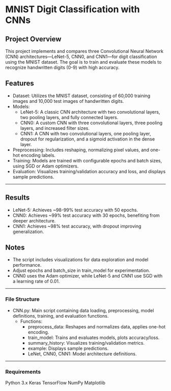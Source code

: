 # MNIST Digit Classification with CNNs

## Project Overview

This project implements and compares three Convolutional Neural Network (CNN) architectures—LeNet-5, CNN0, and CNN1—for digit classification using the MNIST dataset. The goal is to train and evaluate these models to recognize handwritten digits (0-9) with high accuracy.

## Features
*  Dataset: Utilizes the MNIST dataset, consisting of 60,000 training images and 10,000 test images of handwritten digits.
*  Models:
   * LeNet-5: A classic CNN architecture with two convolutional layers, two pooling layers, and fully connected layers.
   * CNN0: A custom CNN with three convolutional layers, three pooling layers, and increased filter sizes.
   * CNN1: A CNN with two convolutional layers, one pooling layer, dropout for regularization, and a sigmoid activation in the dense layer.    
*  Preprocessing: Includes reshaping, normalizing pixel values, and one-hot encoding labels.
*  Training: Models are trained with configurable epochs and batch sizes, using SGD or Adam optimizers.
*  Evaluation: Visualizes training/validation accuracy and loss, and displays sample predictions.
-------------------------------------------------------------------------------------------------
## Results
* LeNet-5: Achieves ~98-99% test accuracy with 50 epochs.
* CNN0: Achieves ~99% test accuracy with 30 epochs, benefiting from deeper architecture.
* CNN1: Achieves ~98% test accuracy, with dropout improving generalization.

## Notes
* The script includes visualizations for data exploration and model performance.
* Adjust epochs and batch_size in train_model for experimentation.
* CNN0 uses the Adam optimizer, while LeNet-5 and CNN1 use SGD with a learning rate of 0.01.
-------------------------------------------------------------------------------------------------
### File Structure
* CNN.py: Main script containing data loading, preprocessing, model definitions, training, and evaluation functions.
   * Functions:
     * preprocess_data: Reshapes and normalizes data, applies one-hot encoding.
     * train_model: Trains and evaluates models, plots accuracy/loss.
     * summary_history: Visualizes training/validation metrics.
     * example: Displays sample predictions.
     * LeNet, CNN0, CNN1: Model architecture definitions.
-------------------------------------------------------------------------------------------------
### Requirements
Python 3.x
Keras
TensorFlow
NumPy
Matplotlib
